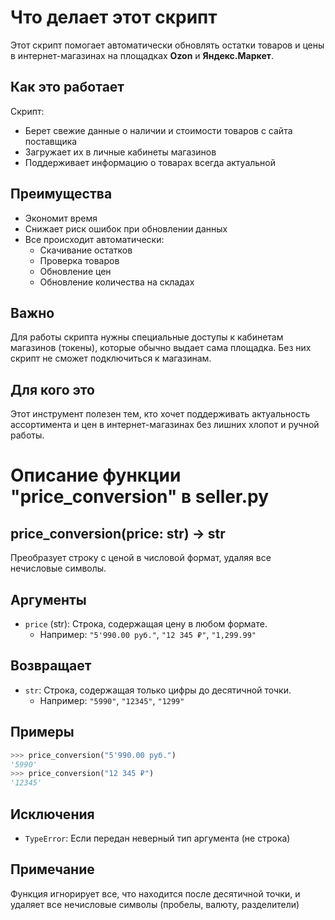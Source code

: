 # Что делает этот скрипт

Этот скрипт помогает автоматически обновлять остатки товаров и цены в интернет-магазинах на площадках **Ozon** и **Яндекс.Маркет**.

## Как это работает

Скрипт:
- Берет свежие данные о наличии и стоимости товаров с сайта поставщика 
- Загружает их в личные кабинеты магазинов
- Поддерживает информацию о товарах всегда актуальной

## Преимущества

- Экономит время
- Снижает риск ошибок при обновлении данных
- Все происходит автоматически:
  - Скачивание остатков
  - Проверка товаров 
  - Обновление цен
  - Обновление количества на складах

## Важно

Для работы скрипта нужны специальные доступы к кабинетам магазинов (токены), которые обычно выдает сама площадка. Без них скрипт не сможет подключиться к магазинам.

## Для кого это

Этот инструмент полезен тем, кто хочет поддерживать актуальность ассортимента и цен в интернет-магазинах без лишних хлопот и ручной работы.

# Описание функции "price_conversion" в seller.py

## price_conversion(price: str) -> str

Преобразует строку с ценой в числовой формат, удаляя все нечисловые символы.

## Аргументы
- `price` (str): Строка, содержащая цену в любом формате.
  - Например: `"5'990.00 руб."`, `"12 345 ₽"`, `"1,299.99"`

## Возвращает
- `str`: Строка, содержащая только цифры до десятичной точки.
  - Например: `"5990"`, `"12345"`, `"1299"`

## Примеры
```python
>>> price_conversion("5'990.00 руб.")
'5990'
>>> price_conversion("12 345 ₽") 
'12345'
```

## Исключения
- `TypeError`: Если передан неверный тип аргумента (не строка)

## Примечание
Функция игнорирует все, что находится после десятичной точки,
и удаляет все нечисловые символы (пробелы, валюту, разделители)